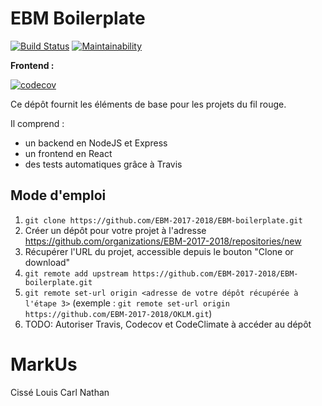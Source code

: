 
EBM Boilerplate
===============

[![Build Status](https://travis-ci.org/EBM-2017-2018/EBM-boilerplate.svg?branch=master)](https://travis-ci.org/EBM-2017-2018/EBM-boilerplate)
[![Maintainability](https://api.codeclimate.com/v1/badges/7b5e67d7a1c25ebd47d0/maintainability)](https://codeclimate.com/github/EBM-2017-2018/EBM-boilerplate/maintainability)

**Frontend :**

[![codecov](https://codecov.io/gh/EBM-2017-2018/EBM-boilerplate/branch/master/graph/badge.svg)](https://codecov.io/gh/EBM-2017-2018/EBM-boilerplate)

Ce dépôt fournit les éléments de base pour les projets du fil rouge.

Il comprend :
- un backend en NodeJS et Express
- un frontend en React
- des tests automatiques grâce à Travis

## Mode d'emploi

1. `git clone https://github.com/EBM-2017-2018/EBM-boilerplate.git`
2. Créer un dépôt pour votre projet à l'adresse https://github.com/organizations/EBM-2017-2018/repositories/new
3. Récupérer l'URL du projet, accessible depuis le bouton "Clone or download"
4. `git remote add upstream https://github.com/EBM-2017-2018/EBM-boilerplate.git`
5. `git remote set-url origin <adresse de votre dépôt récupérée à l'étape 3>` (exemple : `git remote set-url origin https://github.com/EBM-2017-2018/OKLM.git`)
6. TODO: Autoriser Travis, Codecov et CodeClimate à accéder au dépôt

# MarkUs
Cissé
Louis
Carl
Nathan
